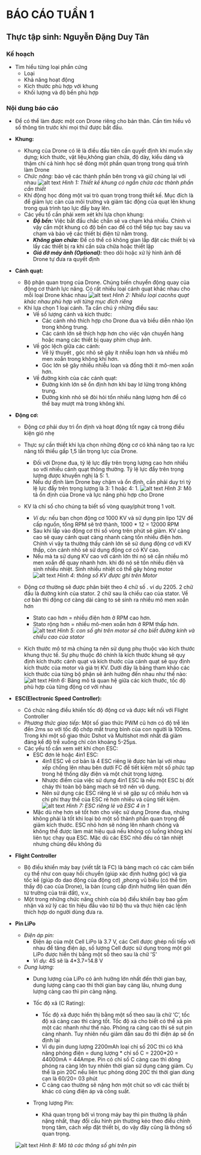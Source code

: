 # BÁO CÁO TUẦN 1
## Thực tập sinh: Nguyễn Đặng Duy Tân

### **Kế hoạch**
- Tìm hiểu từng loại phần cứng
    - Loại
    - Khả năng hoạt động
    - Kích thước phù hợp với khung
    - Khối lượng và độ bền phù hợp

### **Nội dung báo cáo**
- Để có thể làm được một con Drone riêng cho bản thân. Cần tìm hiểu vô số thông tin trước khi mọi thứ được bắt đầu.

- **Khung:**
    - Khung của Drone có lẽ là điều đầu tiên cần quyết định khi muốn xây dựng; kích thước, vật liệu,không gian chứa, độ dày, kiểu dáng và thậm chí cả hình học sẽ đóng một phần quan trọng trong quá trình làm Drone
    - *Chức năng:*  bảo vệ các thành phần bên trong và giữ chúng lại với nhau
    ![alt text](https://dronenodes.com/wp-content/uploads/2018/12/drone-frame-carbon-fiber.png)
    *Hình 1: Thiết kế khung có ngắn chứa các thành phần cần thiết*
    - Khí động học đóng một vai trò quan trọng trong thiết kế. Mục đích là để giảm lực cản của môi trường và giảm tác động của quạt lên khung trong quá trình tạo lực đẩy bay lên.
    - Các yếu tố cần phải xem xét khi lựa chọn khung:
        - ***Độ bền:*** Việc bắt đầu chắc chắn sẽ va chạm khá nhiều. Chính vì vậy cần một khung có độ bền cao để có thể tiếp tục bay sau va chạm và bảo vệ các thiết bị điện tử nằm trong.
        - ***Không gian chứa:*** Để có thể có không gian lắp đặt các thiết bị và lấy các thiết bị ra khi cần sửa chữa hoặc thiết lập
        - ***Giá đỡ máy ảnh (Optional):*** theo dõi hoặc xử lý hình ảnh để Drone tự đưa ra quyết định

- **Cánh quạt:**
    - Bộ phận quan trọng của Drone. Chúng biến chuyển động quay của động cơ thành lực nâng. Có rất nhiều loại cánh quạt khác nhau cho mỗi loại Drone khác nhau
    ![alt text](https://dronesgator.com/wp-content/uploads/how-many-blades-for-drone-propellers-1000x578.jpg)
        *Hình 2: Nhiều loại cacnhs quạt khác nhau phù hợp với từng mục đích riêng*
    - Khi lựa chọn 1 loại cánh. Ta cần chú ý những điều sau:
        - Về số lượng cánh và kích thước:
            - Các cánh nhỏ thích hợp cho Drone đua và biểu diễn nhào lộn trong không trung.
            - Các cánh lớn sẽ thích hợp hơn cho việc vận chuyển hàng hoặc mang các thiết bị quay phim chụp ảnh.
        - Về góc lệch giữa các cánh:
            - Về lý thuyết , góc nhỏ sẽ gây ít nhiễu loạn hơn và nhiều mô men xoắn trong không khí hơn.
            - Góc lớn sẽ gây nhiều nhiễu loạn và đồng thời ít mô-men xoắn hơn.
        - Về đường kính của các cánh quạt:
            - Đường kính lớn sẽ ổn định hơn khi bay lơ lửng trong không trung.
            - Đường kính nhỏ sẽ đòi hỏi tốn nhiều năng lượng hơn để có thể bay mượt mà trong không khí.

- **Động cơ:**
    - Động cơ phải duy trì ổn định và hoạt động tốt ngay cả trong điều kiện gió nhẹ
    
    - Thực sự cần thiết khi lựa chọn những động cơ có khả năng tạo ra lực nâng tối thiểu gấp 1,5 lần trọng lực của Drone.
        - Đối với Drone đua, tỷ lệ lực đẩy trên trọng lượng cao hơn nhiều so với nhiều cánh quạt thông thường. Tỷ lệ lực đẩy trên trọng lượng được khuyến nghị là 5: 1.
        - Nếu dự định làm Drone bay chậm và ổn định, cần phải duy trì tỷ lệ lực đẩy trên trọng lượng là 3: 1 hoặc 4: 1.
        ![alt text](https://miro.medium.com/max/1400/1*c2d9CL6kgRNaukHeNpFPkg.gif)
        *Hình 3:* Mô tả ổn định của Drone và lực nâng phù hợp cho Drone
    - KV là chỉ số cho chúng ta biết số vòng quay/phút trong 1 volt.
        - *Ví dụ:* nếu bạn chọn động cơ 1000 KV và sử dụng pin lipo 12V để cấp nguồn, tổng RPM sẽ trở thành, 1000 * 12 = 12000 RPM
        - Sau khi lắp vào động cơ thì số vòng trên phút sẽ giảm. KV càng cao sẽ quay cánh quạt càng nhanh càng tốn nhiều điện hơn. Chính vì vậy ta thường thấy cánh lớn sẽ sử dụng động cơ với KV thấp, còn cánh nhỏ sẽ sử dụng động cơ có KV cao.
        - Nếu mà ta sử dụng KV cao với cánh lớn thì nó sẽ cần nhiều mô men xoắn để quay nhanh hơn. khi đó nó sẽ tốn nhiều điện và sinh nhiều nhiệt. Sinh nhiều nhiệt có thể gây hỏng motor
        ![alt text](https://robu.in/wp-content/uploads/2020/12/Untitled-e1608104408139.png)
        *Hình 4: thông số KV được ghi trên Motor*
    - Động cơ thường sẽ được phân biệt theo 4 chữ số . ví dụ 2205. 2 chữ đầu là đường kính của stator. 2 chữ sau là chiều cao của stator. Về cơ bản thì động cơ càng dài càng to sẽ sinh ra nhiều mô men xoắn hơn
        - Stato cao hơn = nhiều điện hơn ở RPM cao hơn.
        - Stato rộng hơn = nhiều mô-men xoắn hơn ở RPM thấp hơn.
        ![alt text](https://robu.in/wp-content/uploads/2020/12/stator-width-and-height.jpg)
        *Hình 5: con số ghi trên motor sẽ cho biết đường kính và chiều cao của stator*
    - Kích thước mô tơ mà chúng ta nên sử dụng phụ thuộc vào kích thước khung thực tế. Sự phụ thuộc đó chính là kích thước khung sẽ quy định kích thước cánh quạt và kích thước của cánh quạt sẽ quy định kích thước của motor và giá trị KV. Dưới đây là bảng tham khảo các kích thước của từng bộ phận sẽ ảnh hưởng đến nhau như thế nào:
    ![alt text](https://robu.in/wp-content/uploads/2020/12/Mototr-size-table.png)
        *Hình 6:* Bảng mô tả quan hệ giữa các kích thước, tốc độ phù hợp của từng động cơ với nhau
- **ESC(Electronic Speed Controller):**
    - Có chức năng điều khiển tốc độ động cơ và được kết nối với Flight Controller
    - *Phương thức giao tiếp:* Một số giao thức PWM cũ hơn có độ trễ lên đến 2ms so với tốc độ chớp mắt trung bình của con người là 100ms. Trong khi một số giao thức Dshot và Multishot mới nhất đã giảm đáng kể độ trễ xuống chỉ còn khoảng 5-25µs.
    - Các yếu tố cần xem xét khi chọn ESC:
        - ESC đơn lẻ hoặc 4in1 ESC:
            - 4in1 ESC về cơ bản là 4 ESC riêng lẻ được hàn lại với nhau xếp chồng lên nhau bên dưới FC để tiết kiệm một số phức tạp trong hệ thống dây điện và một chút trọng lượng.
            - Nhược điểm của việc sử dụng 4in1 ESC là nếu một ESC bị đốt cháy thì toàn bộ bảng mạch sẽ trở nên vô dụng.
            - Nên sử dụng các ESC riêng lẻ vì sẽ gặp sự cố nhiều hơn và chi phí thay thế của ESC rẻ hơn nhiều và cũng tiết kiệm.
    ![alt text](https://learnassets.getfpv.com/learn/wp-content/uploads/2018/01/05182007/1-4in1-Esc.jpg)
        *Hình 7: ESC riêng lẻ và ESC 4 in 1*
        - Mặc dù nhẹ hơn sẽ tốt hơn cho việc sử dụng Drone đua, nhưng không phải là tốt khi loại bỏ một số thành phần quan trọng để giảm kích thước. ESC nhỏ hơn sẽ nóng lên nhanh chóng và không thể được làm mát hiệu quả nếu không có luồng không khí liên tục chạy qua ESC. Mặc dù các ESC nhỏ đều có tản nhiệt nhưng chúng đều không đủ

- **Flight Controller**
    - Bộ điều khiển máy bay (viết tắt là FC) là bảng mạch có các cảm biến cụ thể như con quay hồi chuyển (giúp xác định hướng góc) và gia tốc kế (giúp đo dao động của động cơ) ,phong vũ biểu (có thể tìm thấy độ cao của Drone), la bàn (cung cấp định hướng liên quan đến từ trường của trái đất), v.v.,
	- Một trong những chức năng chính của bộ điều khiển bay bao gồm nhận và xử lý các tín hiệu đầu vào từ bộ thu và thực hiện các lệnh thích hợp do người dùng đưa ra.
    
- **Pin LiPo**
    - *Điện áp pin:*
        - Điện áp của một Cell LiPo là 3.7 V, các Cell được ghép nối tiếp với nhau để tăng điện áp, số lượng Cell được sử dụng trong một gói LiPo được hiển thị bằng một số theo sau là chữ 'S'
        - *Ví dụ:* 4S sẽ là 4*3.7=14.8 V
    - *Dung lượng:*
        - Dung lượng của LiPo có ảnh hưởng lớn nhất đến thời gian bay, dung lượng càng cao thì thời gian bay càng lâu, nhưng dung lượng càng cao thì pin càng nặng.

        - Tốc độ xả (C Rating):
            - Tốc độ xả được hiển thị bằng một số theo sau là chữ ‘C’, tốc độ xả càng cao thì càng tốt. Tốc độ xả cho biết có thể xả pin một các nhanh như thế nào. Phóng ra càng cao thì sẽ sụt pin càng nhanh. Tuy nhiên nếu giảm dần sau đó thì điện áp sẽ ổn định lại 
            -  Ví dụ pin dung lượng 2200mAh loại chỉ số 20C thì có khả năng phóng điện = dung lượng * chỉ số C = 2200*20 = 44000mA = 44Ampe. Pin có chỉ số C càng cao thì dòng phóng ra càng lớn tuy nhiên thời gian sử dụng càng giảm. Cụ thể là pin 20C nếu liên tục phóng dòng 20C thì thời gian dùng cạn là 60/20= 03 phút 
            - C càng cao thường sẽ nặng hơn một chút so với các thiết bị khác có cùng điện áp và công suất.

        - Trọng lượng Pin:
            - Khá quan trọng bởi vì trong máy bay thì pin thường là phần nặng nhất, thay đổi cấu hình pin thường kéo theo điều chỉnh trọng tâm, cách xếp đặt thiết bị, do vậy đây cũng là thông số quan trọng. 
            
    ![alt text](https://oscarliang.com/ctt/uploads/2017/02/lipo-battery-guide-what-is-voltage-c-rating-capacity-leads.jpg)
    *Hình 8: Mô tả các thông số ghi trên pin*